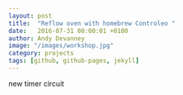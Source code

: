 ```yaml
---
layout: post
title:  "Reflow oven with homebrew Controleo "
date:   2016-07-31 00:00:01 +0100
author: Andy Devanney
image: "/images/workshop.jpg"
category: projects
tags: [github, github-pages, jekyll]
---
```


new timer circuit
<!--more-->
